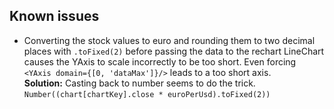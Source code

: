 ## Known issues
  * Converting the stock values to euro and rounding them to two decimal places with 
  `.toFixed(2)` before passing the data to the rechart LineChart causes the YAxis to 
  scale incorrectly to be too short. Even forcing `<YAxis domain={[0, 'dataMax']}/>` 
  leads to a too short axis.  
  **Solution:** Casting back to number seems to do the trick. 
  `Number((chart[chartKey].close * euroPerUsd).toFixed(2))`